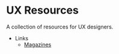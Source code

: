 # UX Resources
A collection of resources for UX designers.

* Links
    * [Magazines](01-Links/magazines.md) 